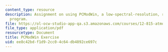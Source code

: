 ```yaml
---
content_type: resource
description: Assignment on using PCModWin, a low-spectral-resolution, radiative transfer
  program.
file: https://ol-ocw-studio-app-qa.s3.amazonaws.com/courses/12-815-atmospheric-radiation-fall-2008/ee8c42bdf1d92cc04c64db4892ce697c_pcmodwin_exercis.pdf
file_type: application/pdf
resourcetype: Document
title: PCModWin Exercise
uid: ee8c42bd-f1d9-2cc0-4c64-db4892ce697c
---
```

